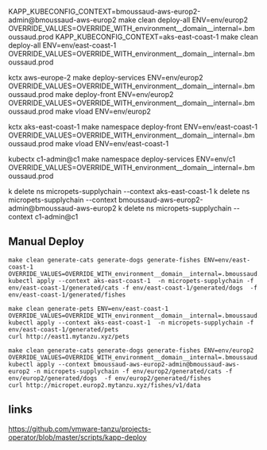 
KAPP_KUBECONFIG_CONTEXT=bmoussaud-aws-europ2-admin@bmoussaud-aws-europ2 make clean deploy-all ENV=env/europ2 OVERRIDE_VALUES=OVERRIDE_WITH_environment__domain__internal=.bmoussaud.prod
KAPP_KUBECONFIG_CONTEXT=aks-east-coast-1 make clean deploy-all ENV=env/east-coast-1 OVERRIDE_VALUES=OVERRIDE_WITH_environment__domain__internal=.bmoussaud.prod


kctx aws-europe-2
make deploy-services ENV=env/europ2 OVERRIDE_VALUES=OVERRIDE_WITH_environment__domain__internal=.bmoussaud.prod
make deploy-front ENV=env/europ2 OVERRIDE_VALUES=OVERRIDE_WITH_environment__domain__internal=.bmoussaud.prod
make vload ENV=env/europ2

kctx aks-east-coast-1
make namespace deploy-front ENV=env/east-coast-1 OVERRIDE_VALUES=OVERRIDE_WITH_environment__domain__internal=.bmoussaud.prod
make vload ENV=env/east-coast-1


kubectx c1-admin@c1
make namespace deploy-services ENV=env/c1 OVERRIDE_VALUES=OVERRIDE_WITH_environment__domain__internal=.bmoussaud.prod


k delete ns micropets-supplychain --context aks-east-coast-1
k delete ns micropets-supplychain --context bmoussaud-aws-europ2-admin@bmoussaud-aws-europ2
k delete ns micropets-supplychain --context c1-admin@c1


## Manual Deploy

```
make clean generate-cats generate-dogs generate-fishes ENV=env/east-coast-1 OVERRIDE_VALUES=OVERRIDE_WITH_environment__domain__internal=.bmoussaud.prod 
kubectl apply --context aks-east-coast-1  -n micropets-supplychain -f env/east-coast-1/generated/cats -f env/east-coast-1/generated/dogs  -f env/east-coast-1/generated/fishes 

make clean generate-pets ENV=env/east-coast-1 OVERRIDE_VALUES=OVERRIDE_WITH_environment__domain__internal=.bmoussaud.prod 
kubectl apply --context aks-east-coast-1  -n micropets-supplychain -f env/east-coast-1/generated/pets
curl http://east1.mytanzu.xyz/pets
```

```
make clean generate-cats generate-dogs generate-fishes ENV=env/europ2 OVERRIDE_VALUES=OVERRIDE_WITH_environment__domain__internal=.bmoussaud.prod 
kubectl apply --context bmoussaud-aws-europ2-admin@bmoussaud-aws-europ2 -n micropets-supplychain -f env/europ2/generated/cats -f env/europ2/generated/dogs  -f env/europ2/generated/fishes 
curl http://micropet.europ2.mytanzu.xyz/fishes/v1/data
```



## links

https://github.com/vmware-tanzu/projects-operator/blob/master/scripts/kapp-deploy
